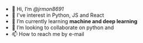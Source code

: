 - 👋 Hi, I’m *@jrmon8691*
- 👀 I've interest in Python, JS and React
- 🌱 I’m currently learning **machine and deep learning**
- 💞️ I’m looking to collaborate on python and 
- 📫 How to reach me by e-mail

<!---
jrmon8691/jrmon8691 is a ✨ special ✨ repository because its `README.md` (this file) appears on your GitHub profile.
You can click the Preview link to take a look at your changes.
--->
